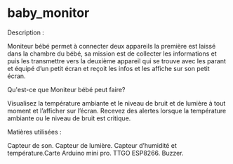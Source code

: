 # baby_monitor
Description :

Moniteur bébé permet à connecter deux appareils la première est  laissé dans la chambre du bébé,  sa mission est de collecter les informations et puis les transmettre  vers la deuxième  appareil qui se trouve avec les parant et équipé  d’un petit écran et reçoit  les infos et les  affiche  sur son petit écran.


Qu'est-ce que Moniteur bébé peut faire?

Visualisez la température ambiante et le niveau de bruit et de lumière à tout moment et l’afficher sur l’écran.
Recevez des alertes lorsque la température ambiante ou le niveau de bruit est critique.

Matières utilisées :

Capteur de son. 
Capteur de lumière. 
Capteur d’humidité et température.Carte Arduino mini pro.
TTGO ESP8266.
Buzzer.



